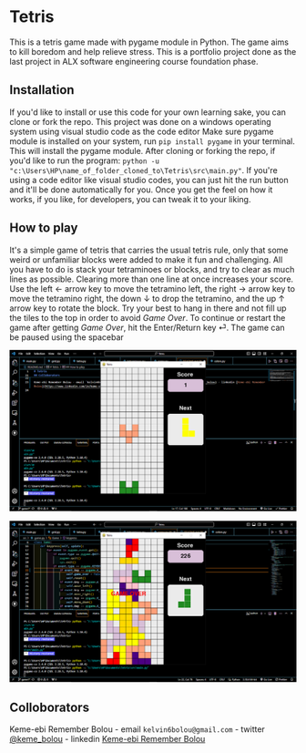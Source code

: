 # Tetris

This is a tetris game made with pygame module in Python. The game aims to kill boredom and help relieve stress. This is a portfolio project done as the last project in ALX software engineering course foundation phase.

## Installation

If you'd like to install or use this code for your own learning sake, you can clone or fork the repo.
This project was done on a windows operating system using visual studio code as the code editor
Make sure pygame module is installed on your system, run `pip install pygame` in your terminal. This will install the pygame module.
After cloning or forking the repo, if you'd like to run the program:
`python -u "c:\Users\HP\name_of_folder_cloned_to\Tetris\src\main.py"`.
If you're using a code editor like visual studio codes, you can just hit the run button and it'll be done automatically for you.
Once you get the feel on how it works, if you like, for developers, you can tweak it to your liking.

## How to play

It's a simple game of tetris that carries the usual tetris rule, only that some weird or unfamiliar blocks were added to make it fun and challenging. All you have to do is stack your tetraminoes or blocks, and try to clear as much lines as possible. Clearing more than one line at once increases your score.
Use the left &#8592; arrow key to move the tetramino left, the right &#8594; arrow key to move the tetramino right, the down &#8595; to drop the tetramino, and the up &#8593; arrow key to rotate the block.
Try your best to hang in there and not fill up the tiles to the top in order to avoid _Game Over_.
To continue or restart the game after getting _Game Over_, hit the Enter/Return key &#x23CE;. The game can be paused using the spacebar

![Screenshot of the tetris game showing the user interface](/imgs/tetris.png)

![Screenshot of the tetris game when the blocks or tetraminoes get to the top of the grid](/imgs/gameover.png)

## Colloborators

Keme-ebi Remember Bolou - email `kelvin6bolou@gmail.com` - twitter [@keme_bolou](https://twitter.com/@keme_bolou) - linkedin [Keme-ebi Remember Bolou](https://www.linkedin.com/in/keme-ebi)
